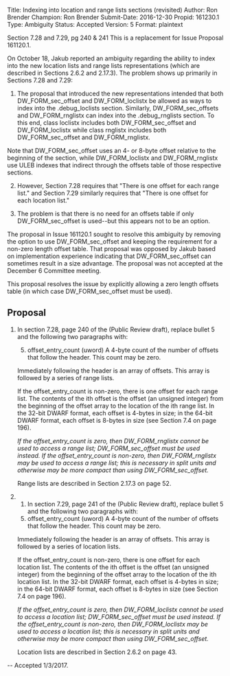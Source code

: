 Title:       Indexing into location and range lists sections (revisited)
Author:      Ron Brender
Champion:    Ron Brender
Submit-Date: 2016-12-30
Propid:      161230.1
Type:        Ambiguity
Status:      Accepted
Version:     5
Format:      plaintext

Section 7.28 and 7.29, pg 240 & 241
This is a replacement for Issue Proposal 161120.1.

On October 18, Jakub reported an ambiguity regarding the ability to
index into the new location lists and range lists representations 
(which are described in Sections 2.6.2 and 2.17.3). The problem shows
up primarily in Sections 7.28 and 7.29:

1) The proposal that introduced the new representations intended that
both DW_FORM_sec_offset and DW_FORM_loclistx be allowed as ways to
index into the .debug_loclists section. Similarly, DW_FORM_sec_offsets
and DW_FORM_rnglistx can index into the .debug_rnglists section. To
this end, class loclistx includes both DW_FORM_sec_offset and DW_FORM_loclistx
while class rnglistx includes both DW_FORM_sec_offset and DW_FORM_rnglistx.

Note that DW_FORM_sec_offset uses an 4- or 8-byte offset relative to 
the beginning of the section, while DW_FORM_loclistx and DW_FORM_rnglistx
use ULEB indexes that indirect through the offsets table of those respective
sections.

2) However, Section 7.28 requires that "There is one offset for each 
range list." and Section 7.29 similarly requires that "There is one offset 
for each location list."

3) The problem is that there is no need for an offsets table if only
DW_FORM_sec_offset is used--but this appears not to be an option.

The proposal in Issue 161120.1 sought to resolve this ambiguity by removing
the option to use DW_FORM_sec_offset and keeping the requirement for a 
non-zero length offset table. That proposal was opposed by Jakub
based on implementation experience indicating that DW_FORM_sec_offset can
sometimes result in a size advantage. The proposal was not accepted at the
December 6 Committee meeting.

This proposal resolves the issue by explicitly allowing a zero length
offsets table (in which case DW_FORM_sec_offset must be used).

Proposal
--------

1) In section 7.28, page 240 of the (Public Review draft), replace bullet 5 and the 
following two paragraphs with:

    5. offset_entry_count (uword)
       A 4-byte count of the number of offsets that follow the header. This count
       may be zero.

    Immediately following the header is an array of offsets. This array is followed by
    a series of range lists.

    If the offset_entry_count is non-zero, there is one offset for each range list. The
    contents of the ith offset is the offset (an unsigned integer) from the beginning of
    the offset array to the location of the ith range list. In the 32-bit DWARF format,
    each offset is 4-bytes in size; in the 64-bit DWARF format, each offset is 8-bytes in
    size (see Section 7.4 on page 196).

    *If the offset_entry_count is zero, then DW_FORM_rnglistx cannot be used to access
    a range list; DW_FORM_sec_offset must be used instead. If the offset_entry_count
    is non-zero, then DW_FORM_rnglistx may be used to access a range list; this is
    necessary in split units and otherwise may be more compact than using
    DW_FORM_sec_offset.*

    Range lists are described in Section 2.17.3 on page 52.

2) 1) In section 7.29, page 241 of the (Public Review draft), replace bullet 5 and the 
following two paragraphs with:

    5. offset_entry_count (uword)
       A 4-byte count of the number of offsets that follow the header. This count
       may be zero.

    Immediately following the header is an array of offsets. This array is followed by
    a series of location lists.

    If the offset_entry_count is non-zero, there is one offset for each location list.
    The contents of the ith offset is the offset (an unsigned integer) from the
    beginning of the offset array to the location of the ith location list. In the 32-bit
    DWARF format, each offset is 4-bytes in size; in the 64-bit DWARF format, each
    offset is 8-bytes in size (see Section 7.4 on page 196).

    *If the offset_entry_count is zero, then DW_FORM_loclistx cannot be used to access
    a location list; DW_FORM_sec_offset must be used instead. If the
    offset_entry_count is non-zero, then DW_FORM_loclistx may be used to access a
    location list; this is necessary in split units and otherwise may be more compact than
    using DW_FORM_sec_offset.*

    Location lists are described in Section 2.6.2 on page 43.

--
Accepted 1/3/2017.
